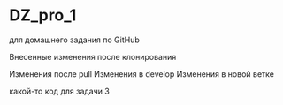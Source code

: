 # DZ_pro_1
для домашнего задания по GitHub

Внесенные изменения после клонирования

Изменения после pull
Изменения в develop
Изменения в новой ветке

какой-то код для задачи 3